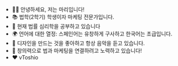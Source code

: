 - 👩‍⚖️ 안녕하세요, 저는 마리입니다!
- 📚 법학(2학기) 학생이자 마케팅 전문가입니다.
- 🧠 현재 법률 심리학을 공부하고 있습니다
- 🌍 언어에 대한 열정: 스페인어는 유창하게 구사하고 한국어는 초급입니다.
- 🎨 디자인을 만드는 것을 좋아하고 항상 음악을 듣고 있습니다.
- 🚀 창의력으로 법과 마케팅을 연결하려고 노력하고 있습니다!
- ❤️ vToshio

<!---
mari-pvt/mari-pvt is a ✨ special ✨ repository because its `README.md` (this file) appears on your GitHub profile.
You can click the Preview link to take a look at your changes.
--->
